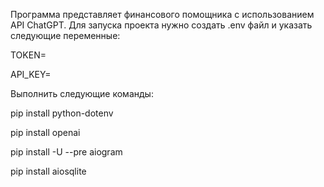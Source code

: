 Программа представляет финансового помощника с использованием API ChatGPT. Для запуска проекта нужно создать .env файл и указать следующие переменные:

TOKEN=

API_KEY=

Выполнить следующие команды: 

pip install python-dotenv

pip install openai

pip install -U --pre aiogram

pip install aiosqlite
